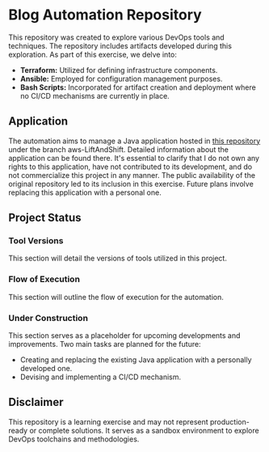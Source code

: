# Blog Automation Repository

This repository was created to explore various DevOps tools and techniques. The repository includes artifacts developed during this exploration. As part of this exercise, we delve into:

- **Terraform:** Utilized for defining infrastructure components.
- **Ansible:** Employed for configuration management purposes.
- **Bash Scripts:** Incorporated for artifact creation and deployment where no CI/CD mechanisms are currently in place.

## Application

The automation aims to manage a Java application hosted in [this repository](https://github.com/devopshydclub/vprofile-project/tree/aws-LiftAndShift) under the branch aws-LiftAndShift. Detailed information about the application can be found there. It's essential to clarify that I do not own any rights to this application, have not contributed to its development, and do not commercialize this project in any manner. The public availability of the original repository led to its inclusion in this exercise. Future plans involve replacing this application with a personal one.

## Project Status

### Tool Versions

This section will detail the versions of tools utilized in this project.

### Flow of Execution

This section will outline the flow of execution for the automation.

### Under Construction

This section serves as a placeholder for upcoming developments and improvements. Two main tasks are planned for the future:

- Creating and replacing the existing Java application with a personally developed one.
- Devising and implementing a CI/CD mechanism.

## Disclaimer

This repository is a learning exercise and may not represent production-ready or complete solutions. It serves as a sandbox environment to explore DevOps toolchains and methodologies.
